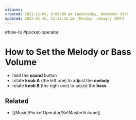 ```yaml
---
aliases: 
created: 2021-12-08, 9:09:09 pm (Wednesday, December 8th)
updated: 2022-01-10, 12:18:31 pm (Monday, January 10th)
---
```

#how-to #pocket-operator

# How to Set the Melody or Bass Volume
- hold the **sound** button
- rotate **knob A** (the left one) to adjust the **melody**
- rotate **knob B** (the right one) to adjust the **bass**

## Related
- [[Music/PocketOperator/SetMasterVolume]]